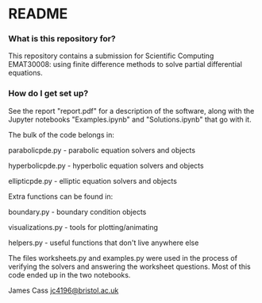 # README #

### What is this repository for? ###

This repository contains a submission for Scientific Computing EMAT30008: using finite difference methods to
solve partial differential equations.

### How do I get set up? ###

See the report "report.pdf" for a description of the software, along with the Jupyter notebooks
"Examples.ipynb" and "Solutions.ipynb" that go with it.

The bulk of the code belongs in: 

parabolicpde.py - parabolic equation solvers and objects

hyperbolicpde.py - hyperbolic equation solvers and objects

ellipticpde.py - elliptic equation solvers and objects

Extra functions can be found in: 

boundary.py - boundary condition objects

visualizations.py - tools for plotting/animating

helpers.py - useful functions that don't live anywhere else


The files worksheets.py and examples.py were used in the process of verifying the solvers and answering
the worksheet questions. Most of this code ended up in the two notebooks.

James Cass
jc4196@bristol.ac.uk
